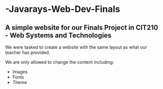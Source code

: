 # -Javarays-Web-Dev-Finals
## A simple website for our Finals Project in CIT210 - Web Systems and Technologies
We were tasked to create a website with the same layout as what our teacher has provided.

We are only allowed to change the content including:
* Images
* Fonts
* Theme
